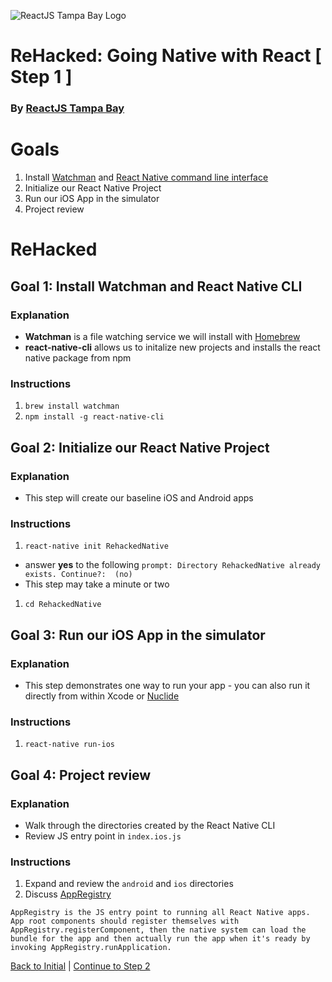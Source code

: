 ![ReactJS Tampa Bay Logo](https://avatars2.githubusercontent.com/u/18738421?v=3&s=200)

# ReHacked: Going Native with React [ Step 1 ]
### By [ReactJS Tampa Bay](http://www.meetup.com/ReactJS-Tampa-Bay/)

# Goals

1. Install [Watchman](https://facebook.github.io/watchman/) and [React Native command line interface](https://www.npmjs.com/package/react-native-cli)
1. Initialize our React Native Project
1. Run our iOS App in the simulator
1. Project review

# ReHacked

## Goal 1: Install Watchman and React Native CLI

### Explanation

* **Watchman** is a file watching service we will install with [Homebrew](http://brew.sh/)
* **react-native-cli** allows us to initalize new projects and installs the react native package from npm

### Instructions

1. `brew install watchman`
1. `npm install -g react-native-cli`

## Goal 2: Initialize our React Native Project

### Explanation

* This step will create our baseline iOS and Android apps

### Instructions

1. `react-native init RehackedNative` 
  - answer **yes** to the following ```prompt: Directory RehackedNative already exists. Continue?:  (no) ```
  - This step may take a minute or two
1. `cd RehackedNative`

## Goal 3: Run our iOS App in the simulator

### Explanation

* This step demonstrates one way to run your app - you can also run it directly from within Xcode or [Nuclide](https://nuclide.io/)

### Instructions

1. `react-native run-ios`

## Goal 4: Project review

### Explanation

* Walk through the directories created by the React Native CLI
* Review JS entry point in `index.ios.js`

### Instructions

1. Expand and review the `android` and `ios` directories
2. Discuss [AppRegistry](https://facebook.github.io/react-native/docs/appregistry.html)

`AppRegistry is the JS entry point to running all React Native apps. App root components should register themselves with AppRegistry.registerComponent, then the native system can load the bundle for the app and then actually run the app when it's ready by invoking AppRegistry.runApplication.`

[Back to Initial](https://github.com/reactjstampabay/RehackedNative/tree/initial) | [Continue to Step 2](https://github.com/reactjstampabay/RehackedNative/tree/step-2)

